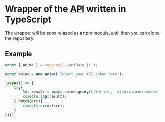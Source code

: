 # Wrapper of the [API](https://github.com/AniRate-Project/anirate-api) written in TypeScript
The wrapper will be soon relased as a npm module, until then you can clone the repository.
## Example
```js
const { Anime } = require('./aniRate.js');

const anime = new Anime('Insert your API token here');

(async() => {
    try{
        let result = await anime.getByTitle("86", "472831424903380992");
        console.log(result);
    } catch(err){
        console.error(err);
    }
})();
```
